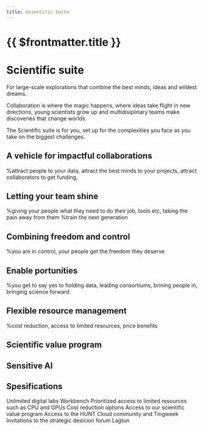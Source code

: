 ```yaml
---
title: Scientific Suite
---
```


# {{ $frontmatter.title }}

# Scientific suite

For large-scale explorations that combine the best minds, ideas and wildest dreams.

Collaboration is where the magic happens, where ideas take flight in new directions, young scientists grow up and multidisiplinary teams make discoveries that change worlds.

The Scientific suite is for you, set up for the complexities you face as you take on the biggest challenges.

## A vehicle for impactful collaborations 
%attract people to your data, attract the best minds to your projects, attract collaborators to get funding, 

## Letting your team shine
%giving your people what they need to do their job, tools etc, taking the pain away from them
%train the next generation

## Combining freedom and control
%you are in control, your people get the freedom they deserve

## Enable portunities
%you get to say yes to holding data, leading consortiums, brining people in, bringing science forward

## Flexible resource management
%cost reduction, access to limited resources, price benefits

## Scientific value program

## Sensitive AI


## Spesifications
Unlimited digital labs
Workbench
Prioritized access to limited resources such as CPU and GPUs
Cost reduction options
Access to our scientific value program
Access to the HUNT Cloud community and Tingweek
Invitations to the strategic desicion forum Lagtun 
